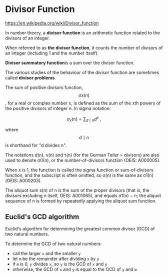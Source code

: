 # Divisor Function

https://en.wikipedia.org/wiki/Divisor_function

In number theory, a **divisor function** is an arithmetic function related to the divisors of an integer. 

When referred to as **the divisor function**, it counts the number of divisors of an integer (including 1 and the number itself).

**Divisor summatory function**is a sum over the divisor function.

The various studies of the behaviour of the divisor function are sometimes called **divisor problems**.


The sum of positive divisors function, $$σx(n)$$, for a real or complex number x, is defined as the sum of the xth powers of the positive divisors of integer n. In sigma notation:

$${\displaystyle \sigma _{x}(n)=\sum _{d\mid n}d^{x}\,\!,}$$

where $${\displaystyle {d\mid n}}$$ is shorthand for "d divides n".

The notations d(n), ν(n) and τ(n) (for the German Teiler = divisors) are also used to denote σ0(n), or the number-of-divisors function (OEIS: A000005).

When x is 1, the function is called the sigma function or sum-of-divisors function, and the subscript is often omitted, so σ(n) is the same as σ1(n) (OEIS: A000203).


The aliquot sum s(n) of n is the sum of the proper divisors (that is, the divisors excluding n itself, OEIS: A001065), and equals σ1(n) − n; the aliquot sequence of n is formed by repeatedly applying the aliquot sum function.


## Euclid's GCD algorithm

Euclid's algorithm for determining the greatest common divisor (GCD) of two natural numbers.

To determine the GCD of two natural numbers:
- call the larger `x` and the smaller `y`
- let `m` be the remainder after dividing `x` by `y`
- if `m` is 0, `y` divides `x`, so `y` is the GCD of `x` and `y`
- otherwise, the GCD of `x` and `y` is equal to the GCD of `y` and `m`
